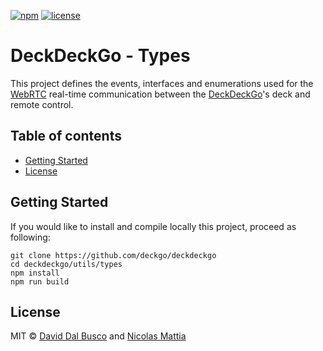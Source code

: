 [![npm][npm-badge]][npm-badge-url]
[![license][npm-license]][npm-license-url]

[npm-badge]: https://img.shields.io/npm/v/@deckdeckgo/types
[npm-badge-url]: https://www.npmjs.com/package/@deckdeckgo/types
[npm-license]: https://img.shields.io/npm/l/@deckdeckgo/types
[npm-license-url]: https://github.com/deckgo/deckdeckgo/blob/master/utils/types/LICENSE

# DeckDeckGo - Types

This project defines the events, interfaces and enumerations used for the [WebRTC](https://webrtc.org) real-time communication between the [DeckDeckGo]'s deck and remote control.

## Table of contents

- [Getting Started](#getting-started)
- [License](#license)

## Getting Started

If you would like to install and compile locally this project, proceed as following:

```
git clone https://github.com/deckgo/deckdeckgo
cd deckdeckgo/utils/types
npm install
npm run build
```

## License

MIT © [David Dal Busco](mailto:david.dalbusco@outlook.com) and [Nicolas Mattia](mailto:nicolas@nmattia.com)

[deckdeckgo]: https://deckdeckgo.com
